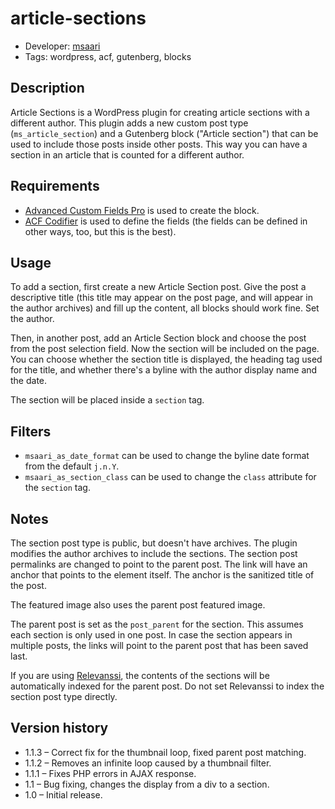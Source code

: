 # article-sections

- Developer: [msaari](https://github.com/msaari/)
- Tags: wordpress, acf, gutenberg, blocks

## Description

Article Sections is a WordPress plugin for creating article sections with a different author. This plugin adds a new custom post type (`ms_article_section`) and a Gutenberg block ("Article section") that can be used to include those posts inside other posts. This way you can have a section in an article that is counted for a different author.

## Requirements

- [Advanced Custom Fields Pro](https://www.advancedcustomfields.com/) is used to create the block.
- [ACF Codifier](https://github.com/devgeniem/acf-codifier) is used to define the fields (the fields can be defined in other ways, too, but this is the best).

## Usage

To add a section, first create a new Article Section post. Give the post a descriptive title (this title may appear on the post page, and will appear in the author archives) and fill up the content, all blocks should work fine. Set the author.

Then, in another post, add an Article Section block and choose the post from the post selection field. Now the section will be included on the page. You can choose whether the section title is displayed, the heading tag used for the title, and whether there's a byline with the author display name and the date.

The section will be placed inside a `section` tag.

## Filters

- `msaari_as_date_format` can be used to change the byline date format from the default `j.n.Y`.
- `msaari_as_section_class` can be used to change the `class` attribute for the `section` tag.

## Notes

The section post type is public, but doesn't have archives. The plugin modifies the author archives to include the sections. The section post permalinks are changed to point to the parent post. The link will have an anchor that points to the element itself. The anchor is the sanitized title of the post.

The featured image also uses the parent post featured image.

The parent post is set as the `post_parent` for the section. This assumes each section is only used in one post. In case the section appears in multiple posts, the links will point to the parent post that has been saved last.

If you are using [Relevanssi](https://wordpress.org/plugins/relevanssi/), the contents of the sections will be automatically indexed for the parent post. Do not set Relevanssi to index the section post type directly.

## Version history

- 1.1.3 – Correct fix for the thumbnail loop, fixed parent post matching.
- 1.1.2 – Removes an infinite loop caused by a thumbnail filter.
- 1.1.1 – Fixes PHP errors in AJAX response.
- 1.1 – Bug fixing, changes the display from a div to a section.
- 1.0 – Initial release.
